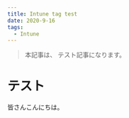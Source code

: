 ```yaml
---
title: Intune tag test
date: 2020-9-16
tags:
  - Intune
---
```



> 本記事は、 テスト記事になります。

# テスト

皆さんこんにちは。
